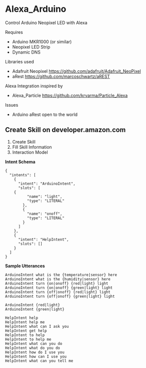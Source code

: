 # Alexa_Arduino
Control Arduino Neopixel LED with Alexa

Requires
* Arduino MKR1000 (or similar)
* Neopixel LED Strip
* Dynamic DNS

Libraries used
* Adafruit Neopixel   https://github.com/adafruit/Adafruit_NeoPixel
* aRest   https://github.com/marcoschwartz/aREST

Alexa Integration inspired by
* Alexa_Particle    https://github.com/krvarma/Particle_Alexa

Issues
* Arduino aRest open to the world

## Create Skill on developer.amazon.com

1. Create Skill
2. Fill Skill Information
3. Interaction Model

**Intent Schema**

    {
      "intents": [
        {
          "intent": "ArduinoIntent",
          "slots": [
        {
              "name": "light",
              "type": "LITERAL"
            },
            {
              "name": "onoff",
              "type": "LITERAL"
            }
          ]
        },
        {
          "intent": "HelpIntent",
          "slots": []
        }
      ]
    }

**Sample Utterances**

    ArduinoIntent what is the {temperature|sensor} here
    ArduinoIntent what is the {humidity|sensor} here
    ArduinoIntent turn {on|onoff} {red|light} light
    ArduinoIntent turn {on|onoff} {green|light} light
    ArduinoIntent turn {off|onoff} {red|light} light
    ArduinoIntent turn {off|onoff} {green|light} light
    
    ArduinoIntent {red|light} 
    ArduinoIntent {green|light} 
    
    HelpIntent help
    HelpIntent help me
    HelpIntent what can I ask you
    HelpIntent get help
    HelpIntent to help
    HelpIntent to help me
    HelpIntent what can you do
    HelpIntent what do you do
    HelpIntent how do I use you
    HelpIntent how can I use you
    HelpIntent what can you tell me
